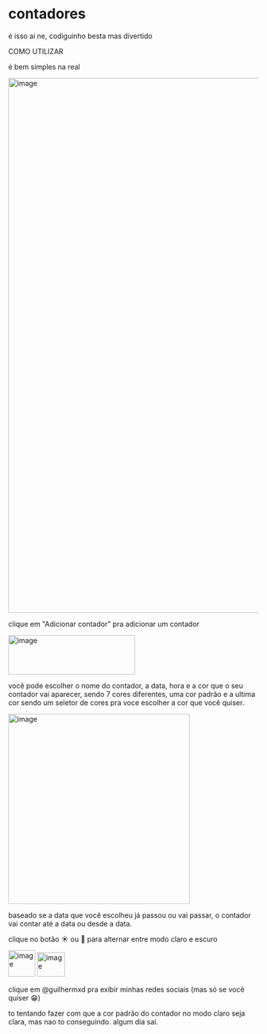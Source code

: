 # contadores

é isso ai ne, codiguinho besta mas divertido 

COMO UTILIZAR

é bem simples na real

<img width="1914" height="1074" alt="image" src="https://github.com/user-attachments/assets/0d5a5f9c-99ef-457a-9828-986d4c5653f8" />

clique em "Adicionar contador" pra adicionar um contador

<img width="255" height="79" alt="image" src="https://github.com/user-attachments/assets/085148c1-0c72-4e2e-af3e-fade353132f5" />

você pode escolher o nome do contador, a data, hora e a cor que o seu contador vai aparecer, sendo 7 cores diferentes, uma cor padrão e a ultima cor sendo um seletor de cores pra voce escolher a cor que você quiser.

<img width="365" height="382" alt="image" src="https://github.com/user-attachments/assets/43879844-3a1e-4bf5-baaf-9dcc3c8131db" />

baseado se a data que você escolheu já passou ou vai passar, o contador vai contar até a data ou desde a data.

clique no botão ☀️ ou 🌙 para alternar entre modo claro e escuro

<img width="54" height="53" alt="image" src="https://github.com/user-attachments/assets/baa81d49-0976-4b34-b449-4dfad771e174" />

<img width="56" height="49" alt="image" src="https://github.com/user-attachments/assets/3345ae57-cebb-40e5-ab87-8933a5b4e0ac" />

clique em @guilhermxd pra exibir minhas redes sociais (mas só se você quiser 😁)

to tentando fazer com que a cor padrão do contador no modo claro seja clara, mas nao to conseguindo. algum dia sai.
